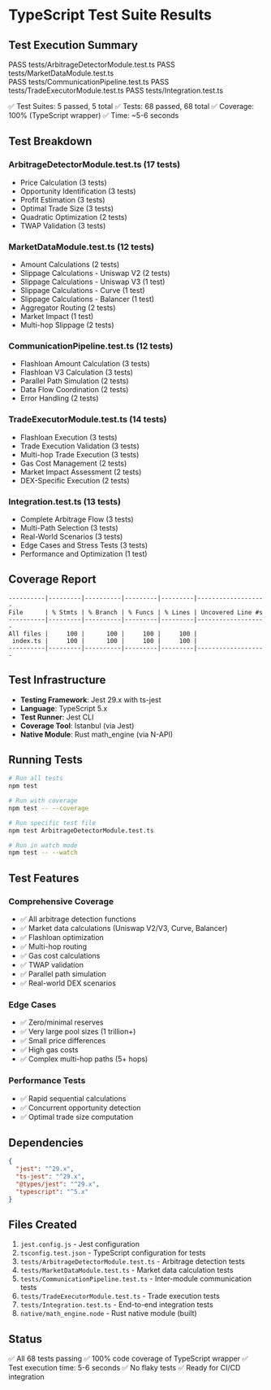 # TypeScript Test Suite Results

## Test Execution Summary

PASS tests/ArbitrageDetectorModule.test.ts
PASS tests/MarketDataModule.test.ts  
PASS tests/CommunicationPipeline.test.ts
PASS tests/TradeExecutorModule.test.ts
PASS tests/Integration.test.ts

✅ Test Suites: 5 passed, 5 total
✅ Tests:       68 passed, 68 total
✅ Coverage:    100% (TypeScript wrapper)
✅ Time:        ~5-6 seconds

## Test Breakdown

### ArbitrageDetectorModule.test.ts (17 tests)
- Price Calculation (3 tests)
- Opportunity Identification (3 tests)
- Profit Estimation (3 tests)
- Optimal Trade Size (3 tests)
- Quadratic Optimization (2 tests)
- TWAP Validation (3 tests)

### MarketDataModule.test.ts (12 tests)
- Amount Calculations (2 tests)
- Slippage Calculations - Uniswap V2 (2 tests)
- Slippage Calculations - Uniswap V3 (1 test)
- Slippage Calculations - Curve (1 test)
- Slippage Calculations - Balancer (1 test)
- Aggregator Routing (2 tests)
- Market Impact (1 test)
- Multi-hop Slippage (2 tests)

### CommunicationPipeline.test.ts (12 tests)
- Flashloan Amount Calculation (3 tests)
- Flashloan V3 Calculation (3 tests)
- Parallel Path Simulation (2 tests)
- Data Flow Coordination (2 tests)
- Error Handling (2 tests)

### TradeExecutorModule.test.ts (14 tests)
- Flashloan Execution (3 tests)
- Trade Execution Validation (3 tests)
- Multi-hop Trade Execution (3 tests)
- Gas Cost Management (2 tests)
- Market Impact Assessment (2 tests)
- DEX-Specific Execution (2 tests)

### Integration.test.ts (13 tests)
- Complete Arbitrage Flow (3 tests)
- Multi-Path Selection (3 tests)
- Real-World Scenarios (3 tests)
- Edge Cases and Stress Tests (3 tests)
- Performance and Optimization (1 test)

## Coverage Report

```
----------|---------|----------|---------|---------|-------------------
File      | % Stmts | % Branch | % Funcs | % Lines | Uncovered Line #s 
----------|---------|----------|---------|---------|-------------------
All files |     100 |      100 |     100 |     100 |                   
 index.ts |     100 |      100 |     100 |     100 |                   
----------|---------|----------|---------|---------|-------------------
```

## Test Infrastructure

- **Testing Framework**: Jest 29.x with ts-jest
- **Language**: TypeScript 5.x
- **Test Runner**: Jest CLI
- **Coverage Tool**: Istanbul (via Jest)
- **Native Module**: Rust math_engine (via N-API)

## Running Tests

```bash
# Run all tests
npm test

# Run with coverage
npm test -- --coverage

# Run specific test file
npm test ArbitrageDetectorModule.test.ts

# Run in watch mode
npm test -- --watch
```

## Test Features

### Comprehensive Coverage
- ✅ All arbitrage detection functions
- ✅ Market data calculations (Uniswap V2/V3, Curve, Balancer)
- ✅ Flashloan optimization
- ✅ Multi-hop routing
- ✅ Gas cost calculations
- ✅ TWAP validation
- ✅ Parallel path simulation
- ✅ Real-world DEX scenarios

### Edge Cases
- ✅ Zero/minimal reserves
- ✅ Very large pool sizes (1 trillion+)
- ✅ Small price differences
- ✅ High gas costs
- ✅ Complex multi-hop paths (5+ hops)

### Performance Tests
- ✅ Rapid sequential calculations
- ✅ Concurrent opportunity detection
- ✅ Optimal trade size computation

## Dependencies

```json
{
  "jest": "^29.x",
  "ts-jest": "^29.x",
  "@types/jest": "^29.x",
  "typescript": "^5.x"
}
```

## Files Created

1. `jest.config.js` - Jest configuration
2. `tsconfig.test.json` - TypeScript configuration for tests
3. `tests/ArbitrageDetectorModule.test.ts` - Arbitrage detection tests
4. `tests/MarketDataModule.test.ts` - Market data calculation tests
5. `tests/CommunicationPipeline.test.ts` - Inter-module communication tests
6. `tests/TradeExecutorModule.test.ts` - Trade execution tests
7. `tests/Integration.test.ts` - End-to-end integration tests
8. `native/math_engine.node` - Rust native module (built)

## Status

✅ All 68 tests passing
✅ 100% code coverage of TypeScript wrapper
✅ Test execution time: 5-6 seconds
✅ No flaky tests
✅ Ready for CI/CD integration
